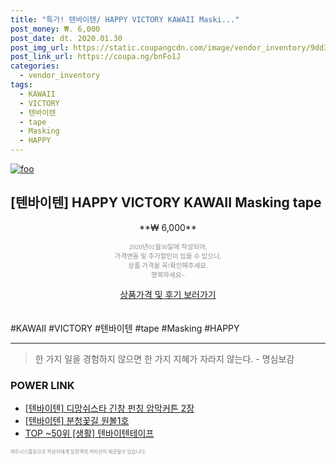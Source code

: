 ```yaml
--- 
title: "특가! 텐바이텐/ HAPPY VICTORY KAWAII Maski..." 
post_money: ₩. 6,000 
post_date: dt. 2020.01.30 
post_img_url: https://static.coupangcdn.com/image/vendor_inventory/9dd3/a0eda773233cb7596f5bb102ff8ae5b46318a010136a34619e64e36fdca8.jpg 
post_link_url: https://coupa.ng/bnFo1J 
categories: 
  - vendor_inventory 
tags: 
  - KAWAII 
  - VICTORY 
  - 텐바이텐 
  - tape 
  - Masking 
  - HAPPY 
--- 
```

[![foo](https://static.coupangcdn.com/image/vendor_inventory/9dd3/a0eda773233cb7596f5bb102ff8ae5b46318a010136a34619e64e36fdca8.jpg)](https://coupa.ng/bnFo1J) 

## [텐바이텐] HAPPY VICTORY KAWAII Masking tape 
<p style="text-align: center;">**₩ 6,000**</p> 
<p style="text-align: center;"><span style="color: #898c8f; font-family: Georgia,Times,serif; font-size: 0.75em;">2020년01월30일에 작성되어, <br>가격변동 및 추가할인이 있을 수 있으니,<br> 상품 가격을 꼭!확인해주세요.<br>행복하세요~</span> 
</p>	 
<div markdown="0" style="text-align: center;"><a href="https://coupa.ng/bnFo1J" class="btn btn--success">상품가격 및 후기 보러가기</a></div> 
<br><br> 
  #KAWAII #VICTORY #텐바이텐 #tape #Masking #HAPPY 
<hr> 

> 한 가지 일을 경험하지 않으면 한 가지 지혜가 자라지 않는다. - 명심보감 


### POWER LINK

* <a href="https://blog.naver.com/fasyy4321/221784318661" target="_blank">[텐바이텐] 디망쉬스타 긴창 펀칭 암막커튼 2장</a>
* <a href="https://blog.naver.com/fasyy4321/221786817227" target="_blank">[텐바이텐] 분청꽃길 원볼1호</a>
* <a href="https://blog.naver.com/fasyy4321/221784223649" target="_blank"> TOP ~50위 [생활] 텐바이텐테이프</a>

<span style="color: #898c8f; font-family: Georgia,Times,serif; font-size: 0.55em;">파트너스활동으로 작성자에게 일정액의 커미션이 제공될수 있습니다.</span> 
